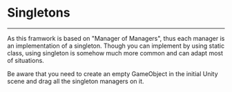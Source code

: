 # Singletons

* * * * *

As this framwork is based on "Manager of Managers", thus each manager is an implementation of a singleton. Though you can implement by using static class, using singleton is somehow much more common and can adapt most of situations.

Be aware that you need to create an empty GameObject in the initial Unity scene and drag all the singleton managers on it.
